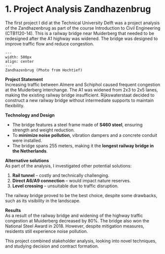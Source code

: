# 1. Project Analysis Zandhazenbrug

The first project I did at the Technical University Delft was a project analysis of the Zandhazenbrug as part of the course Introduction to Civil Engineering (CTB1120-14). This is a railway bridge near Muiderberg that needed to be redesigned after the A1 highway was widened. The bridge was designed to improve traffic flow and reduce congestion.

```{figure} ../figures/BSc/ICT_Zandhazenbrug.jpg
---
width: 500px
align: center
---
Zandhazenbrug (Photo from Hochtief)
```

**Project Statement**\
Increasing traffic between Almere and Schiphol caused frequent congestion at the Muiderberg interchange. The A1 was widened from 2x3 to 2x5 lanes, making the existing railway bridge insufficient. Rijkswaterstaat decided to construct a new railway bridge without intermediate supports to maintain flexibility.

**Technology and Design**
- The bridge features a steel frame made of **S460 steel**, ensuring strength and weight reduction.
- To **minimize noise pollution**, vibration dampers and a concrete conduit were installed.
- The bridge spans 255 meters, making it the **longest railway bridge in the Netherlands**.

**Alternative solutions**\
As part of the analysis, I investigated other potential solutions:

1. **Rail tunnel** – costly and technically challenging.
2. **Direct A6/A9 connection** – would impact nature reserves.
3. **Level crossing** – unsuitable due to traffic disruption.

The railway bridge proved to be the best choice, despite some drawbacks, such as its visibility in the landscape.

**Results**\
As a result of the railway bridge and widening of the highway traffic congestion at Muiderberg decreased by 80%. The bridge also won the National Steel Award in 2018. However, despite mitigation measures, residents still experience noise pollution.

This project combined stakeholder analysis, looking into novel techniques, and studying decision and contract formation.
